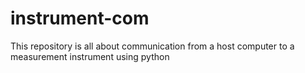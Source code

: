 # instrument-com
This repository is all about communication from a host computer to a measurement instrument using python
